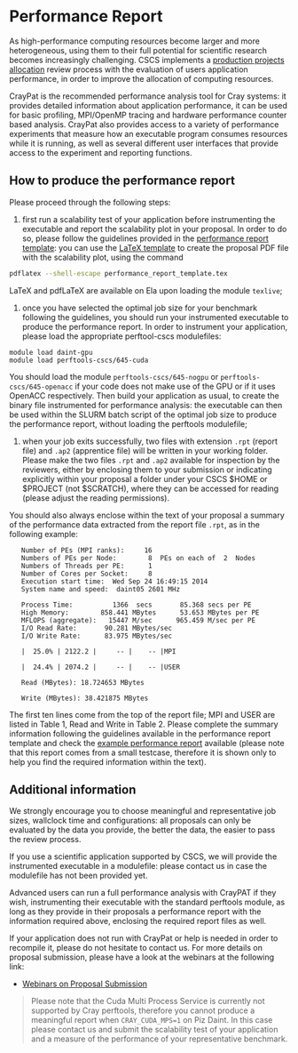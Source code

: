 # Performance Report

As high-performance computing resources become larger and more heterogeneous,
using them to their full potential for scientific research becomes increasingly
challenging. 
CSCS implements a [production projects allocation](http://www.cscs.ch/user_lab/allocation_schemes/index.html) 
review process with the evaluation of users application performance, in order to improve the allocation of computing resources.

CrayPat is the recommended performance analysis tool for Cray systems: it
provides detailed information about application performance, it can be used for
basic profiling, MPI/OpenMP tracing and hardware performance counter based
analysis. CrayPat also provides access to a variety of performance experiments
that measure how an executable program consumes resources while it is running,
as well as several different user interfaces that provide access to the
experiment and reporting functions.

## How to produce the performance report

Please proceed through the following steps:

1. first run a scalability test of your application before instrumenting the executable and report the scalability plot in your proposal. In order to do so, please follow the guidelines provided in the [performance report template](performance_report_template.pdf): you can use the [LaTeX template](performance_report_template.tex) to create the proposal PDF  file with the scalability plot, using the command 
 ```bash
 pdflatex --shell-escape performance_report_template.tex
 ```
 LaTeX and pdfLaTeX are available on Ela upon loading the module `texlive`;

1. once you have selected the optimal job size for your benchmark following the guidelines, you should run your instrumented executable to produce the performance report. In order to instrument your application, please load the appropriate perftool-cscs modulefiles: 
 ```
 module load daint-gpu
 module load perftools-cscs/645-cuda
 ```
 You should load the module `perftools-cscs/645-nogpu` or `perftools-cscs/645-openacc` if your code does not make use of the GPU or if it uses OpenACC respectively. Then build your application as usual, to create the binary file instrumented for performance analysis: the executable can then be used within the SLURM batch script of the optimal job size to produce the performance report, without loading the perftools modulefile;

1. when your job exits successfully, two files with extension `.rpt` (report file) and `.ap2` (apprentice file) will be written in your working folder. Please make the two files `.rpt` and `.ap2` available for inspection by the reviewers, either by enclosing them to your submission or indicating explicitly within your proposal a folder under your CSCS $HOME or $PROJECT (not $SCRATCH), where they can be accessed for reading (please adjust the reading permissions).

You should also always enclose within the text of your proposal a summary of the performance data extracted from the report file `.rpt`, as in the following example:
 ```
    Number of PEs (MPI ranks):     16
    Numbers of PEs per Node:        8  PEs on each of  2  Nodes
    Numbers of Threads per PE:      1
    Number of Cores per Socket:     8
    Execution start time:  Wed Sep 24 16:49:15 2014
    System name and speed:  daint05 2601 MHz

    Process Time:          1366  secs       85.368 secs per PE
    High Memory:        858.441 MBytes      53.653 MBytes per PE
    MFLOPS (aggregate):   15447 M/sec      965.459 M/sec per PE
    I/O Read Rate:       90.281 MBytes/sec        
    I/O Write Rate:      83.975 MBytes/sec

    |  25.0% | 2122.2 |     -- |    -- |MPI

    |  24.4% | 2074.2 |     -- |    -- |USER

    Read (MBytes): 18.724653 MBytes

    Write (MBytes): 38.421875 MBytes
 ```

The first ten lines come from the top of the report file; MPI and USER are
listed in Table 1, Read and Write in Table 2. Please complete the summary
information following the guidelines available in the performance report
template and check the [example performance
report](example_performance_report.html) available (please note that this
report comes from a small testcase, therefore it is shown only to help you find
the required information within the text).

## Additional information

We strongly encourage you to choose meaningful and representative job sizes,
wallclock time and configurations: all proposals can only be evaluated by the
data you provide, the better the data, the easier to pass the review process.

If you use a scientific application supported by CSCS, we will provide the
instrumented executable in a modulefile: please contact us in case the
modulefile has not been provided yet.

Advanced users can run a full performance analysis with CrayPAT if they wish,
instrumenting their executable with the standard perftools module, as long as
they provide in their proposals a performance report with the information
required above, enclosing the required report files as well.

If your application does not run with CrayPat or help is needed in order to
recompile it, please do not hesitate to contact us. For more details on
proposal submission, please have a look at the webinars at the following link:
* [Webinars on Proposal Submission](https://www.youtube.com/playlist?list=PL1tk5lGm7zvRnZJZQkVyC9wx-_1eiEJ5v)

> Please note that the Cuda Multi Process Service is currently not supported by Cray perftools, therefore you cannot produce a meaningful report when `CRAY_CUDA_MPS=1` on Piz Daint. In this case please contact us and submit the scalability test of your application and a measure of the performance of your representative benchmark.
